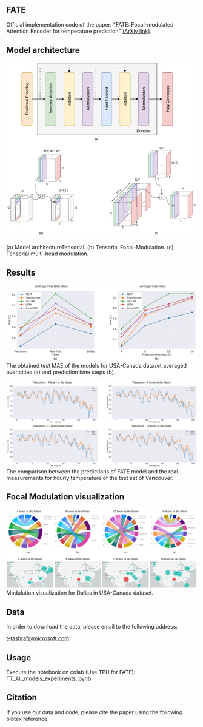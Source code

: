 ## FATE
Official implementation code of the paper: "FATE: Focal-modulated Attention Encoder for temperature prediction" [(ArXiv link)]().

## Model architecture
![FATE](images/all_together.jpg)

(a) Model architectureTensorial. (b) Tensorial Focal-Modulation. (c) Tensorial multi-head modulation.

## Results

![FATE](images/result_USA.png)
The obtained test MAE of the models for USA-Canada dataset averaged over cities (a) and prediction time steps (b).

![FATE](images/result_vancouver.png)
The comparison between the predictions of FATE model and the real measurements for hourly temperature of the test set of Vancouver.

## Focal Modulation visualization

![FATE](images/vancouver_maps.png)
Modulation visualization for Dallas in USA-Canada dataset.

## Data

In order to download the data, please email to the following address:

t-tashraf@microsoft.com


## Usage
Execute the notebook on colab (Use TPU for FATE): [TT_All_models_experiments.ipynb](notebooks/TT_All_models_experiments.ipynb)

## Citation
If you use our data and code, please cite the paper using the following bibtex reference:
```

```

